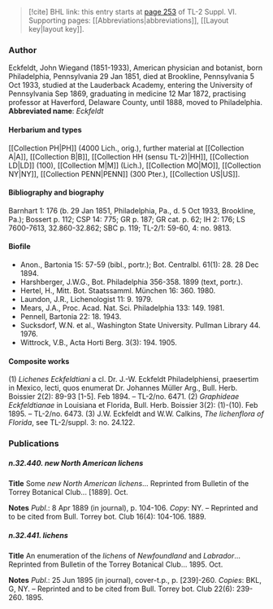 > [!cite] BHL link: this entry starts at [page 253](https://www.biodiversitylibrary.org/page/33260241) of TL-2 Suppl. VI.
> Supporting pages: [[Abbreviations|abbreviations]], [[Layout key|layout key]].

### Author

Eckfeldt, John Wiegand (1851-1933), American physician and botanist, born Philadelphia, Pennsylvania 29 Jan 1851, died at Brookline, Pennsylvania 5 Oct 1933, studied at the Lauderback Academy, entering the University of Pennsylvania Sep 1869, graduating in medicine 12 Mar 1872, practising professor at Haverford, Delaware County, until 1888, moved to Philadelphia. 
**Abbreviated name**: *Eckfeldt*

#### Herbarium and types

[[Collection PH|PH]] (4000 Lich., orig.), further material at [[Collection A|A]], [[Collection B|B]], [[Collection HH (sensu TL-2)|HH]], [[Collection LD|LD]] (100), [[Collection M|M]] (Lich.), [[Collection MO|MO]], [[Collection NY|NY]], [[Collection PENN|PENN]] (300 Pter.), [[Collection US|US]].

#### Bibliography and biography

Barnhart 1: 176 (b. 29 Jan 1851, Philadelphia, Pa., d. 5 Oct 1933, Brookline, Pa.); Bossert p. 112; CSP 14: 775; GR p. 187; GR cat. p. 62; IH 2: 176; LS 7600-7613, 32.860-32.862; SBC p. 119; TL-2/1: 59-60, 4: no. 9813.

#### Biofile

- Anon., Bartonia 15: 57-59 (bibl., portr.); Bot. Centralbl. 61(1): 28. 28 Dec 1894.
- Harshberger, J.W.G., Bot. Philadelphia 356-358. 1899 (text, portr.).
- Hertel, H., Mitt. Bot. Staatssamml. München 16: 360. 1980.
- Laundon, J.R., Lichenologist 11: 9. 1979.
- Mears, J.A., Proc. Acad. Nat. Sci. Philadelphia 133: 149. 1981.
- Pennell, Bartonia 22: 18. 1943.
- Sucksdorf, W.N. et al., Washington State University. Pullman Library 44. 1976.
- Wittrock, V.B., Acta Horti Berg. 3(3): 194. 1905.

#### Composite works

(1) *Lichenes Eckfeldtiani* a cl. Dr. J.-W. Eckfeldt Philadelphiensi, praesertim in Mexico, lecti, quos enumerat Dr. Johannes Müller Arg., Bull. Herb. Boissier 2(2): 89-93 \[1-5\]. Feb 1894. – TL-2/no. 6471.
(2) *Graphideae Eckfeldtianae* in Louisiana et Florida, Bull. Herb. Boissier 3(2): (1)-(10). Feb 1895. – TL-2/no. 6473.
(3) J.W. Eckfeldt and W.W. Calkins, *The lichenflora of Florida*, see TL-2/suppl. 3: no.
24.122.

### Publications

##### n.32.440. new North American lichens

**Title**
Some *new North American lichens*... Reprinted from Bulletin of the Torrey Botanical Club... \[1889\]. Oct.

**Notes**
*Publ*.: 8 Apr 1889 (in journal), p. 104-106. *Copy*: NY. – Reprinted and to be cited from Bull. Torrey bot. Club 16(4): 104-106. 1889.

##### n.32.441. lichens

**Title**
An enumeration of the *lichens* of *Newfoundland* and *Labrador*... Reprinted from Bulletin of the Torrey Botanical Club... 1895. Oct.

**Notes**
*Publ*.: 25 Jun 1895 (in journal), cover-t.p., p. \[239\]-260. *Copies*: BKL, G, NY. – Reprinted and to be cited from Bull. Torrey bot. Club 22(6): 239-260. 1895.

